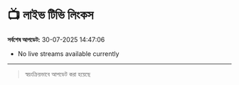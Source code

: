 # 📺 লাইভ টিভি লিংকস

**সর্বশেষ আপডেট:** 30-07-2025 14:47:06

- No live streams available currently

---

> স্বয়ংক্রিয়ভাবে আপডেট করা হয়েছে